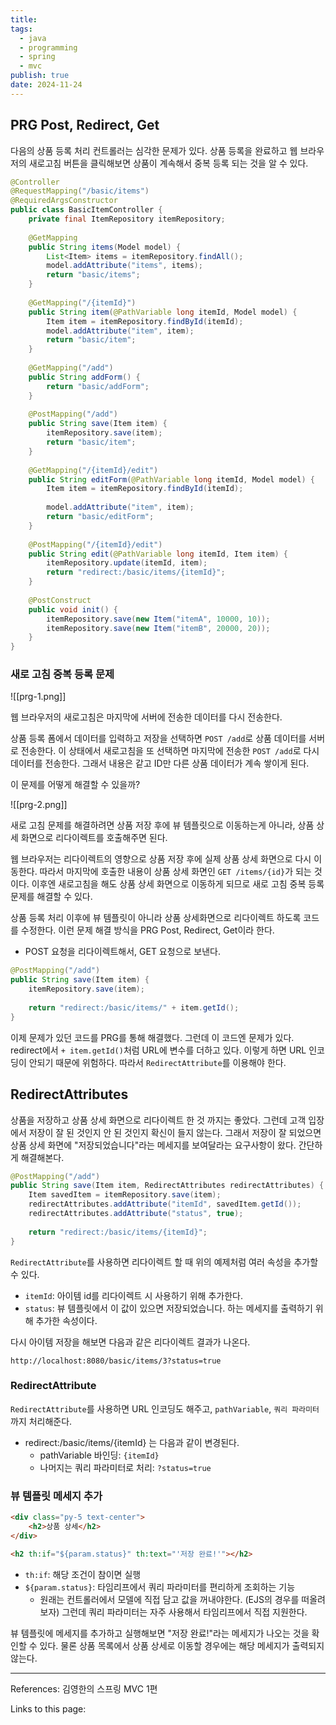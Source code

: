 ```yaml
---
title: 
tags:
  - java
  - programming
  - spring
  - mvc
publish: true
date: 2024-11-24
---
```

## PRG Post, Redirect, Get
다음의 상품 등록 처리 컨트롤러는 심각한 문제가 있다. 상품 등록을 완료하고 웹 브라우저의 새로고침 버튼을 클릭해보면 상품이 계속해서 중복 등록 되는 것을 알 수 있다.

```java
@Controller  
@RequestMapping("/basic/items")  
@RequiredArgsConstructor  
public class BasicItemController {  
    private final ItemRepository itemRepository;  
  
    @GetMapping  
    public String items(Model model) {  
        List<Item> items = itemRepository.findAll();  
        model.addAttribute("items", items);  
        return "basic/items";  
    }  
  
    @GetMapping("/{itemId}")  
    public String item(@PathVariable long itemId, Model model) {  
        Item item = itemRepository.findById(itemId);  
        model.addAttribute("item", item);  
        return "basic/item";  
    }  
  
    @GetMapping("/add")  
    public String addForm() {  
        return "basic/addForm";  
    }  
  
    @PostMapping("/add")  
    public String save(Item item) {  
        itemRepository.save(item);  
        return "basic/item";  
    }  
  
    @GetMapping("/{itemId}/edit")  
    public String editForm(@PathVariable long itemId, Model model) {  
        Item item = itemRepository.findById(itemId);  
  
        model.addAttribute("item", item);  
        return "basic/editForm";  
    }  
  
    @PostMapping("/{itemId}/edit")  
    public String edit(@PathVariable long itemId, Item item) {  
        itemRepository.update(itemId, item);  
        return "redirect:/basic/items/{itemId}";  
    }  
  
    @PostConstruct  
    public void init() {  
        itemRepository.save(new Item("itemA", 10000, 10));  
        itemRepository.save(new Item("itemB", 20000, 20));  
    }  
}
```

### 새로 고침 중복 등록 문제

![[prg-1.png]]

웹 브라우저의 새로고침은 마지막에 서버에 전송한 데이터를 다시 전송한다.

 상품 등록 폼에서 데이터를 입력하고 저장을 선택하면 `POST /add`로 상품 데이터를 서버로 전송한다.
 이 상태에서 새로고침을 또 선택하면 마지막에 전송한 `POST /add`로 다시 데이터를 전송한다. 그래서 내용은 같고 ID만 다른 상품 데이터가 계속 쌓이게 된다.

이 문제를 어떻게 해결할 수 있을까?

![[prg-2.png]]

새로 고침 문제를 해결하려면 상품 저장 후에 뷰 템플릿으로 이동하는게 아니라, 상품 상세 화면으로 리다이렉트를 호출해주면 된다.

웹 브라우저는 리다이렉트의 영향으로 상품 저장 후에 실제 상품 상세 화면으로 다시 이동한다. 따라서 마지막에 호출한 내용이 상품 상세 화면인 `GET /items/{id}`가 되는 것이다. 이후엔 새로고침을 해도 상품 상세 화면으로 이동하게 되므로 새로 고침 중복 등록 문제를 해결할 수 있다.

상품 등록 처리 이후에 뷰 템플릿이 아니라 상품 상세화면으로 리다이렉트 하도록 코드를 수정한다. 이런 문제 해결 방식을 PRG Post, Redirect, Get이라 한다.

- POST 요청을 리다이렉트해서, GET 요청으로 보낸다.

```java
@PostMapping("/add")  
public String save(Item item) {  
    itemRepository.save(item);  
  
    return "redirect:/basic/items/" + item.getId();  
}
```
이제 문제가 있던 코드를 PRG를 통해 해결했다. 그런데 이 코드엔 문제가 있다. redirect에서 `+ item.getId()`처럼 URL에 변수를 더하고 있다. 이렇게 하면 URL 인코딩이 안되기 때문에 위험하다. 따라서 `RedirectAttribute`를 이용해야 한다.

## RedirectAttributes


상품을 저장하고 상품 상세 화면으로 리다이렉트 한 것 까지는 좋았다. 그런데 고객 입장에서 저장이 잘 된 것인지 안 된 것인지 확신이 들지 않는다. 그래서 저장이 잘 되었으면 상품 상세 화면에 "저장되었습니다"라는 메세지를 보여달라는 요구사항이 왔다. 간단하게 해결해본다.

```java
@PostMapping("/add")  
public String save(Item item, RedirectAttributes redirectAttributes) {  
    Item savedItem = itemRepository.save(item);  
    redirectAttributes.addAttribute("itemId", savedItem.getId());  
    redirectAttributes.addAttribute("status", true);  
  
    return "redirect:/basic/items/{itemId}";  
}
```

`RedirectAttribute`를 사용하면 리다이렉트 할 때 위의 예제처럼 여러 속성을 추가할 수 있다.
- `itemId`: 아이템 id를 리다이렉트 시 사용하기 위해 추가한다.
- `status`: 뷰 템플릿에서 이 값이 있으면 저장되었습니다. 하는 메세지를 출력하기 위해 추가한 속성이다.

다시 아이템 저장을 해보면 다음과 같은 리다이렉트 결과가 나온다.

`http://localhost:8080/basic/items/3?status=true`

### RedirectAttribute
`RedirectAttribute`를 사용하면 URL 인코딩도 해주고, `pathVariable`, `쿼리 파라미터`까지 처리해준다.
- redirect:/basic/items/{itemId} 는 다음과 같이 변경된다.
	- pathVariable 바인딩: `{itemId}`
	- 나머지는 쿼리 파라미터로 처리: `?status=true`

### 뷰 템플릿 메세지 추가
```html
<div class="py-5 text-center">  
    <h2>상품 상세</h2>  
</div>

<h2 th:if="${param.status}" th:text="'저장 완료!'"></h2>
```
- `th:if`: 해당 조건이 참이면 실행
- `${param.status}`: 타임리프에서 쿼리 파라미터를 편리하게 조회하는 기능
	- 원래는 컨트롤러에서 모델에 직접 담고 값을 꺼내야한다. (EJS의 경우를 떠올려보자) 그런데 쿼리 파라미터는 자주 사용해서 타임리프에서 직접 지원한다.

뷰 템플릿에 메세지를 추가하고 실행해보면 "저장 완료!"라는 메세지가 나오는 것을 확인할 수 있다. 물론 상품 목록에서 상품 상세로 이동할 경우에는 해당 메세지가 출력되지 않는다.

---
References: 김영한의 스프링 MVC 1편

Links to this page: 